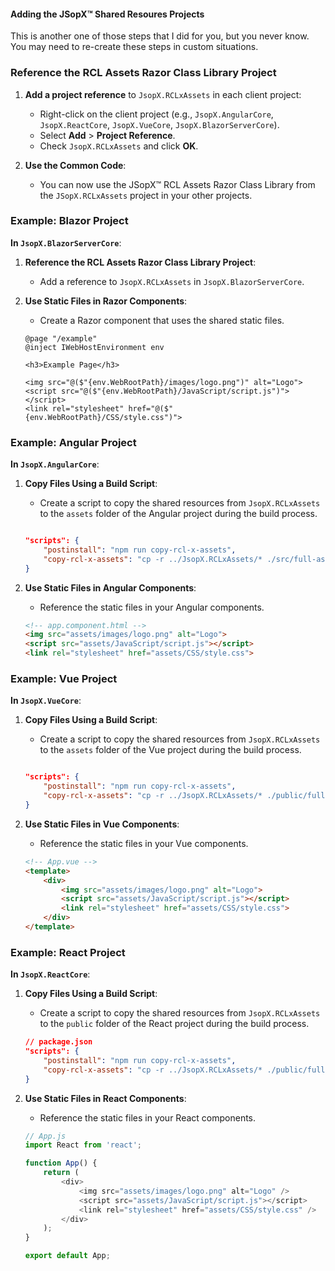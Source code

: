 ﻿
#### Adding the JSopX™ Shared Resoures Projects

This is another one of those steps that I did for you, but you never know. You may need to re-create these steps in custom situations.


### Reference the RCL Assets Razor Class Library Project

1. **Add a project reference** to `JsopX.RCLxAssets` in each client project:
    - Right-click on the client project (e.g., `JsopX.AngularCore`, `JsopX.ReactCore`, `JsopX.VueCore`, `JsopX.BlazorServerCore`).
    - Select **Add** > **Project Reference**.
    - Check `JsopX.RCLxAssets` and click **OK**.

2. **Use the Common Code**:
   - You can now use the JSopX™ RCL Assets Razor Class Library from the `JSopX.RCLxAssets` project in your other projects.

### Example: Blazor Project

**In `JsopX.BlazorServerCore`**:

1. **Reference the RCL Assets Razor Class Library Project**:
    - Add a reference to `JsopX.RCLxAssets` in `JsopX.BlazorServerCore`.

2. **Use Static Files in Razor Components**:
    - Create a Razor component that uses the shared static files.

    ```razor
    @page "/example"
    @inject IWebHostEnvironment env

    <h3>Example Page</h3>

    <img src="@($"{env.WebRootPath}/images/logo.png")" alt="Logo">
    <script src="@($"{env.WebRootPath}/JavaScript/script.js")"></script>
    <link rel="stylesheet" href="@($"{env.WebRootPath}/CSS/style.css")">
    ```

### Example: Angular Project

**In `JsopX.AngularCore`**:

1. **Copy Files Using a Build Script**:
    - Create a script to copy the shared resources from `JsopX.RCLxAssets` to the `assets` folder of the Angular project during the build process.

    ```json
    
    "scripts": {
        "postinstall": "npm run copy-rcl-x-assets",
        "copy-rcl-x-assets": "cp -r ../JsopX.RCLxAssets/* ./src/full-assets/"
    }
    ```

2. **Use Static Files in Angular Components**:
    - Reference the static files in your Angular components.

    ```html
    <!-- app.component.html -->
    <img src="assets/images/logo.png" alt="Logo">
    <script src="assets/JavaScript/script.js"></script>
    <link rel="stylesheet" href="assets/CSS/style.css">
    ```

### Example: Vue Project

**In `JsopX.VueCore`**:

1. **Copy Files Using a Build Script**:
    - Create a script to copy the shared resources from `JsopX.RCLxAssets` to the `assets` folder of the Vue project during the build process.

    ```json
    
    "scripts": {
        "postinstall": "npm run copy-rcl-x-assets",
        "copy-rcl-x-assets": "cp -r ../JsopX.RCLxAssets/* ./public/full-assets/"
    }
    ```

2. **Use Static Files in Vue Components**:
    - Reference the static files in your Vue components.

    ```html
    <!-- App.vue -->
    <template>
        <div>
            <img src="assets/images/logo.png" alt="Logo">
            <script src="assets/JavaScript/script.js"></script>
            <link rel="stylesheet" href="assets/CSS/style.css">
        </div>
    </template>
    ```

### Example: React Project

**In `JsopX.ReactCore`**:

1. **Copy Files Using a Build Script**:
    - Create a script to copy the shared resources from `JsopX.RCLxAssets` to the `public` folder of the React project during the build process.

    ```json
    // package.json
    "scripts": {
        "postinstall": "npm run copy-rcl-x-assets",
        "copy-rcl-x-assets": "cp -r ../JsopX.RCLxAssets/* ./public/full-assets/"
    }
    ```

2. **Use Static Files in React Components**:
    - Reference the static files in your React components.

    ```javascript
    // App.js
    import React from 'react';

    function App() {
        return (
            <div>
                <img src="assets/images/logo.png" alt="Logo" />
                <script src="assets/JavaScript/script.js"></script>
                <link rel="stylesheet" href="assets/CSS/style.css" />
            </div>
        );
    }

    export default App;
    ```

